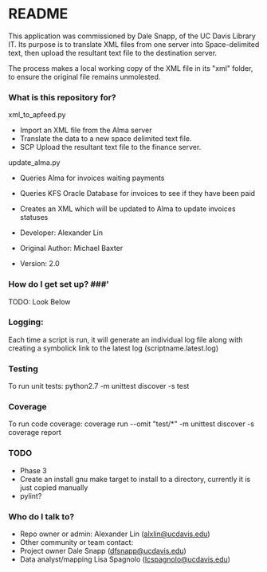 # README #

This application was commissioned by Dale Snapp, of the UC Davis Library IT.  Its purpose is to translate XML files from one server into Space-delimited text, then upload the resultant text file to the destination server.

The process makes a local working copy of the XML file in its "xml" folder, to ensure the original file remains unmolested.

### What is this repository for? ###

xml_to_apfeed.py
* Import an XML file from the Alma server
* Translate the data to a new space delimited text file.
* SCP Upload the resultant text file to the finance server.

update_alma.py
* Queries Alma for invoices waiting payments
* Queries KFS Oracle Database for invoices to see if they have been paid
* Creates an XML which will be updated to Alma to update invoices statuses

* Developer: Alexander Lin
* Original Author: Michael Baxter
* Version: 2.0

### How do I get set up? ###'
TODO:
Look Below


### Logging: ###
Each time a script is run, it will generate an individual log file along with creating a symbolick link to the latest log (scriptname.latest.log)

### Testing ###
To run unit tests:
python2.7 -m unittest discover -s test

### Coverage ###
To run code coverage:
coverage run --omit "test/*" -m unittest discover -s
coverage report

### TODO ###
* Phase 3
* Create an install gnu make target to install to a directory, currently it is just copied manually
* pylint?

### Who do I talk to? ###

* Repo owner or admin: Alexander Lin (alxlin@ucdavis.edu)
* Other community or team contact:
* Project owner Dale Snapp (dfsnapp@ucdavis.edu)
* Data analyst/mapping Lisa Spagnolo (lcspagnolo@ucdavis.edu)

